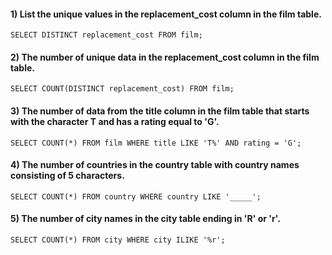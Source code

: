 #### 1) List the unique values in the replacement_cost column in the film table.
`SELECT DISTINCT replacement_cost FROM film;`

#### 2) The number of unique data in the replacement_cost column in the film table.
`SELECT COUNT(DISTINCT replacement_cost) FROM film;`

#### 3) The number of data from the title column in the film table that starts with the character T and has a rating equal to 'G'.
`SELECT COUNT(*) FROM film WHERE title LIKE 'T%' AND rating = 'G';`

#### 4) The number of countries in the country table with country names consisting of 5 characters.
`SELECT COUNT(*) FROM country WHERE country LIKE '_____';`

#### 5) The number of city names in the city table ending in 'R' or 'r'.
`SELECT COUNT(*) FROM city WHERE city ILIKE '%r';`
